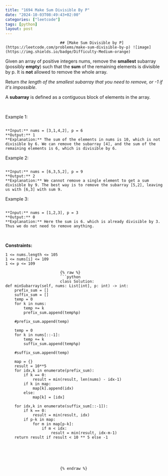 ```yaml
---
title: "1694 Make Sum Divisible By P"
date: "2024-10-03T08:49:43+02:00"
categories: ["leetcode"]
tags: [python]
layout: post
---
```



                            ## [Make Sum Divisible by P](https://leetcode.com/problems/make-sum-divisible-by-p) ![image](https://img.shields.io/badge/Difficulty-Medium-orange)

Given an array of positive integers nums, remove the **smallest** subarray (possibly **empty**) such that the **sum** of the remaining elements is divisible by p. It is **not** allowed to remove the whole array.

Return *the length of the smallest subarray that you need to remove, or *-1* if it's impossible*.

A **subarray** is defined as a contiguous block of elements in the array.

 

Example 1:

```

**Input:** nums = [3,1,4,2], p = 6
**Output:** 1
**Explanation:** The sum of the elements in nums is 10, which is not divisible by 6. We can remove the subarray [4], and the sum of the remaining elements is 6, which is divisible by 6.

```

Example 2:

```

**Input:** nums = [6,3,5,2], p = 9
**Output:** 2
**Explanation:** We cannot remove a single element to get a sum divisible by 9. The best way is to remove the subarray [5,2], leaving us with [6,3] with sum 9.

```

Example 3:

```

**Input:** nums = [1,2,3], p = 3
**Output:** 0
**Explanation:** Here the sum is 6. which is already divisible by 3. Thus we do not need to remove anything.

```

 

**Constraints:**

	1 <= nums.length <= 105
	1 <= nums[i] <= 109
	1 <= p <= 109

                            {% raw %}
                            ```python
                            class Solution:
    def minSubarray(self, nums: List[int], p: int) -> int:
        prefix_sum = []
        suffix_sum = []
        temp = 0
        for k in nums:
            temp += k
            prefix_sum.append(temp%p)
            
        #prefix_sum.append(temp)

        temp = 0
        for k in nums[::-1]:
            temp += k
            suffix_sum.append(temp%p)
            
        #suffix_sum.append(temp)

        map = {}
        result = 10**5
        for idx,k in enumerate(prefix_sum):
            if k == 0:
                result = min(result, len(nums) - idx-1)
            if k in map:
                map[k].append(idx)
            else:
                map[k] = [idx]
           
        for idx,k in enumerate(suffix_sum[::-1]):
            if k == 0:
                result = min(result, idx)
            if p-k in map:
                for m in map[p-k]:
                    if m < idx:
                        result = min(result, idx-m-1)
        return result if result < 10 ** 5 else -1





        
                            {% endraw %}
                            